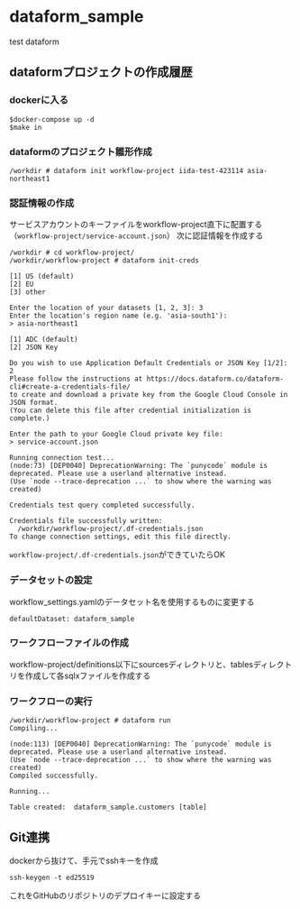 # dataform_sample
test dataform


## dataformプロジェクトの作成履歴

### dockerに入る

```
$docker-compose up -d
$make in
```

### dataformのプロジェクト雛形作成
```
/workdir # dataform init workflow-project iida-test-423114 asia-northeast1
```

### 認証情報の作成
サービスアカウントのキーファイルをworkflow-project直下に配置する（`workflow-project/service-account.json`）
次に認証情報を作成する
```
/workdir # cd workflow-project/
/workdir/workflow-project # dataform init-creds

[1] US (default)
[2] EU
[3] other

Enter the location of your datasets [1, 2, 3]: 3
Enter the location's region name (e.g. 'asia-south1'):
> asia-northeast1

[1] ADC (default)
[2] JSON Key

Do you wish to use Application Default Credentials or JSON Key [1/2]: 2
Please follow the instructions at https://docs.dataform.co/dataform-cli#create-a-credentials-file/
to create and download a private key from the Google Cloud Console in JSON format.
(You can delete this file after credential initialization is complete.)

Enter the path to your Google Cloud private key file:
> service-account.json                             

Running connection test...
(node:73) [DEP0040] DeprecationWarning: The `punycode` module is deprecated. Please use a userland alternative instead.
(Use `node --trace-deprecation ...` to show where the warning was created)

Credentials test query completed successfully.

Credentials file successfully written:
  /workdir/workflow-project/.df-credentials.json
To change connection settings, edit this file directly.
```

`workflow-project/.df-credentials.json`ができていたらOK

### データセットの設定

workflow_settings.yamlのデータセット名を使用するものに変更する
```
defaultDataset: dataform_sample
```

### ワークフローファイルの作成
workflow-project/definitions以下にsourcesディレクトリと、tablesディレクトリを作成して各sqlxファイルを作成する

### ワークフローの実行

```
/workdir/workflow-project # dataform run
Compiling...

(node:113) [DEP0040] DeprecationWarning: The `punycode` module is deprecated. Please use a userland alternative instead.
(Use `node --trace-deprecation ...` to show where the warning was created)
Compiled successfully.

Running...

Table created:  dataform_sample.customers [table]
```

## Git連携

dockerから抜けて、手元でsshキーを作成
```
ssh-keygen -t ed25519
```

これをGitHubのリポジトリのデプロイキーに設定する